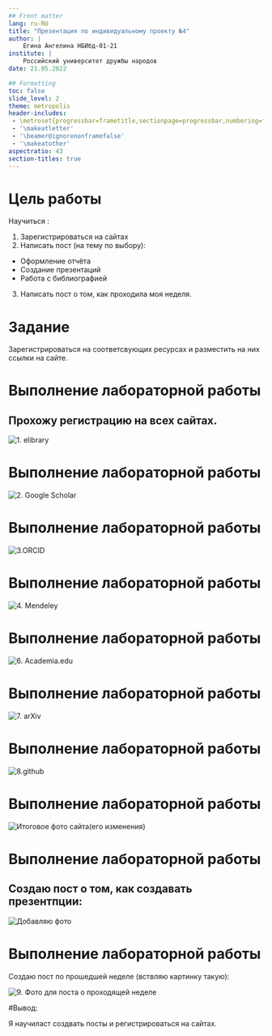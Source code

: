 ```yaml
---
## Front matter
lang: ru-RU
title: "Презентация по индивидуальному проекту №4"
author: |
	Егина Ангелина НБИбд-01-21
institute: |
	Российский университет дружбы народов
date: 21.05.2022

## Formatting
toc: false
slide_level: 2
theme: metropolis
header-includes: 
 - \metroset{progressbar=frametitle,sectionpage=progressbar,numbering=fraction}
 - '\makeatletter'
 - '\beamer@ignorenonframefalse'
 - '\makeatother'
aspectratio: 43
section-titles: true
---
```


# Цель работы

Научиться :
1. Зарегистрироваться на сайтах
2. Написать пост (на тему по выбору):
- Оформление отчёта
- Создание презентаций
- Работа с библиографией
3. Написать пост о том, как проходила моя неделя.

# Задание

Зарегистрироваться на соответсвующих ресурсах и разместить на них ссылки на сайте.

# Выполнение лабораторной работы

## Прохожу регистрацию на всех сайтах.
![1. elibrary](../report/image/1.png)

# Выполнение лабораторной работы

![2. Google Scholar](../report/image/4.png)

# Выполнение лабораторной работы

![3.ORCID](../report/image/6.png)

# Выполнение лабораторной работы

![4. Mendeley](../report/image/7.png)

# Выполнение лабораторной работы

![6. Academia.edu](../report/image/8.png)

# Выполнение лабораторной работы

![7. arXiv](../report/image/9.png)

# Выполнение лабораторной работы

![8.github](../report/image/10.png)

# Выполнение лабораторной работы

![Итоговое фото сайта(его изменения)](../report/image/11.png)

# Выполнение лабораторной работы

## Создаю пост о том, как создавать презентпции:
![Добавляю фото](../report/image/12.png)

# Выполнение лабораторной работы

Создаю пост по прошедшей неделе (вствляю картинку такую):

![9. Фото для поста о проходящей неделе](../report/image/13.png)

#Вывод:

Я научиласт создвать посты и регистрироваться на сайтах.

